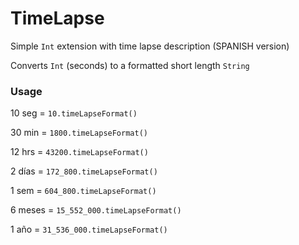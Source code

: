 # TimeLapse
Simple `Int` extension with time lapse description (SPANISH version)

Converts `Int` (seconds) to a formatted short length `String`

### Usage

10 seg  = `10.timeLapseFormat()`   

30 min = `1800.timeLapseFormat()`

12 hrs = `43200.timeLapseFormat()`

2 días = `172_800.timeLapseFormat()` 

1 sem = `604_800.timeLapseFormat()`

6 meses = `15_552_000.timeLapseFormat()` 

1 año = `31_536_000.timeLapseFormat()` 


